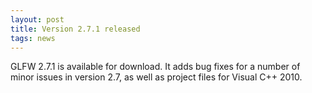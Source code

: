 ```yaml
---
layout: post
title: Version 2.7.1 released
tags: news
---
```


GLFW 2.7.1 is available for download. It adds bug fixes for a number
of minor issues in version 2.7, as well as project files for Visual C++
2010.
